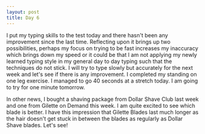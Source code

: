 ```yaml
---
layout: post
title: Day 6
---
```

I put my typing skills to the test today and there hasn't been any improvement since the last time. Reflecting upon it brings up two possibilities, perhaps my focus on trying to be fast increases my inaccuracy which brings down my speed or it could be that I am not applying my newly learned typing style in my general day to day typing such that the techniques do not stick. I will try to type slowly but accurately for the next week and let's see if there is any improvement. I completed my standing on one leg exercise. I managed to go 40 seconds at a stretch today. I am going to try for one minute tomorrow.

In other news, I bought a shaving package from Dollar Shave Club last week and one from Gilette on Demand this week. I am quite excited to see which blade is better. I have this impression that Gilette Blades last much longer as the hair doesn't get stuck in between the blades as regularly as Dollar Shave blades. Let's see!
